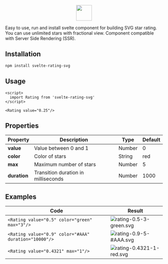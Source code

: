 <p align="center">
  <img height="50px" src="https://svelte-rating-svg.vercel.app/rating-0.70-30-orange.svg">
</p>

Easy to use, run and install svelte component for building SVG star rating. You can use unlimited stars with fractional view. Component compatible with Server Side Rendering (SSR).


## Installation
```bash
npm install svelte-rating-svg
```

## Usage

```svelte
<script>
  import Rating from 'svelte-rating-svg'
</script>

<Rating value="0.25"/>
```

## Properties

| Property | Description | Type | Default |
| --- | --- | --- | --- |
| **value** | Value between 0 and 1 | Number | 0 |
| **color** | Color of stars | String | red |
| **max** | Maximum number of stars | Number | 5 |
| **duration** | Transition duration in milliseconds | Number | 1000 |

## Examples

| Code | Result |
| --- | --- |
| `<Rating value="0.5" color="green" max="3"/>` | ![rating-0.5-3-green.svg](https://svelte-rating-svg.vercel.app/rating-0.5-3-green.svg) |
| `<Rating value="0.9" color="#AAA" duration="10000"/>` | ![rating-0.9-5-#AAA.svg](https://svelte-rating-svg.vercel.app/rating-0.9-5-%23AAA.svg) |
| `<Rating value="0.4321" max="1"/>` | ![rating-0.4321-1-red.svg](https://svelte-rating-svg.vercel.app/rating-0.4321-1-red.svg) |
